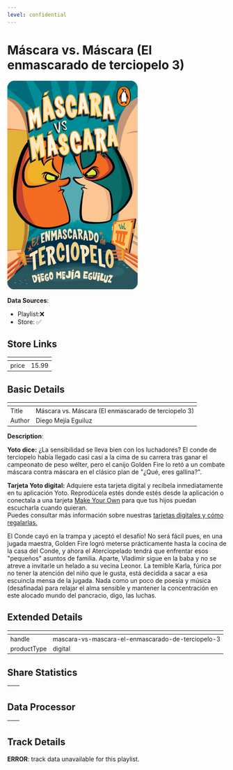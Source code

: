 ```yaml
---
level: confidential
---
```

# Máscara vs. Máscara (El enmascarado de terciopelo 3)

![card_[cMpei].png](../../img/cards/card_[cMpei].png)

**Data Sources**: 

- Playlist:❌
- Store: ✅


## Store Links

| <!-- --> | <!-- --> |
| - | - |
| price | 15.99 |


## Basic Details

| <!-- --> | <!-- --> |
| - | - |
| Title | Máscara vs. Máscara (El enmascarado de terciopelo 3) |
| Author | Diego Mejía Eguiluz |

**Description**:

**Yoto dice:** ¿La sensibilidad se lleva bien con los luchadores? El conde de terciopelo había llegado casi casi a la cima de su carrera tras ganar el campeonato de peso wélter, pero el canijo Golden Fire lo retó a un combate máscara contra máscara en el clásico plan de "¿Qué, eres gallina?".

**Tarjeta Yoto digital:** Adquiere esta tarjeta digital y recíbela inmediatamente en tu aplicación Yoto. Reprodúcela estés donde estés desde la aplicación o conectala a una tarjeta [Make Your Own](/pages/myo) para que tus hijos puedan escucharla cuando quieran.  
Puedes consultar más información sobre nuestras [tarjetas digitales y cómo regalarlas.](/blogs/yoto-journal/what-are-digital-yoto-cards)

El Conde cayó en la trampa y ¡aceptó el desafío! No será fácil pues, en una jugada maestra, Golden Fire logró meterse prácticamente hasta la cocina de la casa del Conde, y ahora el Aterciopelado tendrá que enfrentar esos "pequeños" asuntos de familia. Aparte, Vladimir sigue en la baba y no se atreve a invitarle un helado a su vecina Leonor. La temible Karla, fúrica por no tener la atención del niño que le gusta, está decidida a sacar a esa escuincla mensa de la jugada. Nada como un poco de poesía y música (desafinada) para relajar el alma sensible y mantener la concentración en este alocado mundo del pancracio, digo, las luchas.


## Extended Details

| <!-- --> | <!-- --> |
| - | - |
| handle | mascara-vs-mascara-el-enmascarado-de-terciopelo-3 |
| productType | digital |


## Share Statistics

| <!-- --> | <!-- --> |
| - | - |


## Data Processor

| <!-- --> | <!-- --> |
| - | - |


## Track Details

**ERROR**: track data unavailable for this playlist.
